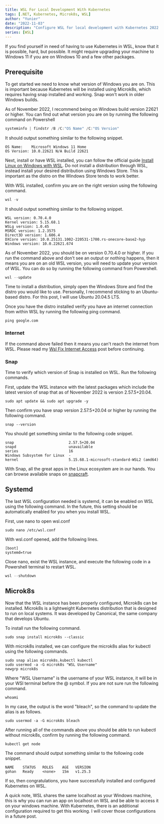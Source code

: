 ```yaml
---
title: WSL For Local Development With Kubernetes
tags: [.NET, Kubernetes, Microk8s, WSL]
author: "Yunier"
date: "2022-11-03"
description: "Configure WSL for local development with Kubernetes 2022 edition."
series: [WSL]
---
```


If you find yourself in need of having to use Kubernetes in WSL, know that it is possible, hard, but possible. It might require upgrading your machine to Windows 11 if you are on Windows 10 and a few other packages.

## Prerequisite

To get started we need to know what version of Windows you are on. This is important because Kubernetes will be installed using Microk8s, which requires having snap installed and working. Snap won't work in older Windows builds.

As of November 2022, I recommend being on Windows build version 22621 or higher. You can find out what version you are on by running the following command on Powershell

```Powershell
systeminfo | findstr /B /C:"OS Name" /C:"OS Version"
```

It should output something similar to the following snippet.

```text
OS Name:    Microsoft Windows 11 Home
OS Version: 10.0.22621 N/A Build 22621
```

Next, install or have WSL installed, you can follow the official guide [Install Linux on Windows with WSL](https://learn.microsoft.com/en-us/windows/wsl/install). Do not install a distribution through WSL, instead install your desired distribution using Windows Store. This is important as the distro on the Windows Store tends to work better.

With WSL installed, confirm you are on the right version using the following command.

```Powershell
wsl -v
```

It should output something similar to the following snippet.

```text
WSL version: 0.70.4.0
Kernel version: 5.15.68.1
WSLg version: 1.0.45
MSRDC version: 1.2.3575
Direct3D version: 1.606.4
DXCore version: 10.0.25131.1002-220531-1700.rs-onecore-base2-hyp
Windows version: 10.0.22621.674
```

As of November 2022, you should be on version 0.70.4.0 or higher. If you run the command above and don't see an output or nothing happens, then it means you are on an old WSL version, you will need to update your version of WSL. You can do so by running the following command from Powershell.

```Powershell
wsl --update
```

Time to install a distribution, simply open the Windows Store and find the distro you would like to use. Personally, I recommend sticking to an Ubuntu-based distro. For this post, I will use Ubuntu 20.04.5 LTS.

Once you have the distro installed verify you have an internet connection from within WSL by running the following ping command.

```shell
ping google.com
```

### Internet

If the command above failed then it means you can't reach the internet from WSL. Please read my [Wsl Fix Internet Access](/post/2022/wsl-fix-internet-access) post before continuing.

### Snap

Time to verify which version of Snap is installed on WSL. Run the following commands.

First, update the WSL instance with the latest packages which include the latest version of snap that as of November 2022 is version  2.57.5+20.04.

```shell
sudo apt update && sudo apt upgrade -y
```

Then confirm you have snap version  2.57.5+20.04 or higher by running the following command.

```shell
snap --version
```

You should get something similar to the following code snippet.

```shell
snap                         2.57.5+20.04
snapd                        unavailable
series                       16
Windows Subsystem for Linux  -
kernel                       5.15.68.1-microsoft-standard-WSL2 (amd64)
```

With Snap, all the great apps in the Linux ecosystem are in our hands. You can browse available snaps on [snapcraft](https://snapcraft.io/).

## Systemd

The last WSL configuration needed is systemd, it can be enabled on WSL using the following command. In the future, this setting should be automatically enabled for you when you install WSL.

First, use nano to open wsl.conf

```shell
sudo nano /etc/wsl.conf
```

With wsl.conf opened, add the following lines.

```shell
[boot]
systemd=true
```

Close nano, exist the WSL instance, and execute the following code in a Powershell terminal to restart WSL.

```Powershell
wsl --shutdown
```

## Microk8s

Now that the WSL instance has been properly configured, Microk8s can be installed. Microk8s is a lightweight Kubernetes distribution that is designed to run on local systems. It was developed by Canonical, the same company that develops Ubuntu.

To install run the following command.

```shell
sudo snap install microk8s --classic
```

With microk8s installed, we can configure the microk8s alias for kubectl using the following commands.

```shell
sudo snap alias microk8s.kubectl kubectl
sudo usermod -a -G microk8s "WSL Username"
newgrp microk8s
```

Where "WSL Username" is the username of your WSL instance, it will be in your WSl terminal before the @ symbol. If you are not sure run the following command.

```shell
whoami
```

In my case, the output is the word "bleach", so the command to update the alias is as follows.

```shell
sudo usermod -a -G microk8s bleach
```

After running all of the commands above you should be able to run kubectl without microk8s, confirm by running the following command.

```shell
kubectl get node
```

The command should output something similar to the following code snippet.

```shell
NAME    STATUS   ROLES    AGE   VERSION
gohan   Ready    <none>   15m   v1.25.3
```

If so, then congratulations, you have successfully installed and configured Kubernetes on WSL.

A quick note, WSL shares the same localhost as your Windows machine, this is why you can run an app on localhost on WSL and be able to access it on your windows machine. With Kubernetes, there is an additional configuration required to get this working. I will cover those configurations in a future post.
